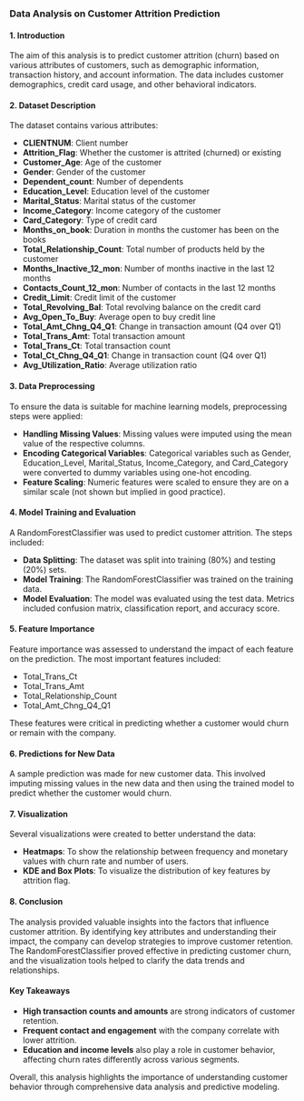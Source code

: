### Data Analysis on Customer Attrition Prediction

#### 1. Introduction
The aim of this analysis is to predict customer attrition (churn) based on various attributes of customers, such as demographic information, transaction history, and account information. The data includes customer demographics, credit card usage, and other behavioral indicators.

#### 2. Dataset Description
The dataset contains various attributes:
- **CLIENTNUM**: Client number
- **Attrition_Flag**: Whether the customer is attrited (churned) or existing
- **Customer_Age**: Age of the customer
- **Gender**: Gender of the customer
- **Dependent_count**: Number of dependents
- **Education_Level**: Education level of the customer
- **Marital_Status**: Marital status of the customer
- **Income_Category**: Income category of the customer
- **Card_Category**: Type of credit card
- **Months_on_book**: Duration in months the customer has been on the books
- **Total_Relationship_Count**: Total number of products held by the customer
- **Months_Inactive_12_mon**: Number of months inactive in the last 12 months
- **Contacts_Count_12_mon**: Number of contacts in the last 12 months
- **Credit_Limit**: Credit limit of the customer
- **Total_Revolving_Bal**: Total revolving balance on the credit card
- **Avg_Open_To_Buy**: Average open to buy credit line
- **Total_Amt_Chng_Q4_Q1**: Change in transaction amount (Q4 over Q1)
- **Total_Trans_Amt**: Total transaction amount
- **Total_Trans_Ct**: Total transaction count
- **Total_Ct_Chng_Q4_Q1**: Change in transaction count (Q4 over Q1)
- **Avg_Utilization_Ratio**: Average utilization ratio

#### 3. Data Preprocessing
To ensure the data is suitable for machine learning models, preprocessing steps were applied:
- **Handling Missing Values**: Missing values were imputed using the mean value of the respective columns.
- **Encoding Categorical Variables**: Categorical variables such as Gender, Education_Level, Marital_Status, Income_Category, and Card_Category were converted to dummy variables using one-hot encoding.
- **Feature Scaling**: Numeric features were scaled to ensure they are on a similar scale (not shown but implied in good practice).

#### 4. Model Training and Evaluation
A RandomForestClassifier was used to predict customer attrition. The steps included:
- **Data Splitting**: The dataset was split into training (80%) and testing (20%) sets.
- **Model Training**: The RandomForestClassifier was trained on the training data.
- **Model Evaluation**: The model was evaluated using the test data. Metrics included confusion matrix, classification report, and accuracy score.

#### 5. Feature Importance
Feature importance was assessed to understand the impact of each feature on the prediction. The most important features included:
- Total_Trans_Ct
- Total_Trans_Amt
- Total_Relationship_Count
- Total_Amt_Chng_Q4_Q1

These features were critical in predicting whether a customer would churn or remain with the company.

#### 6. Predictions for New Data
A sample prediction was made for new customer data. This involved imputing missing values in the new data and then using the trained model to predict whether the customer would churn.

#### 7. Visualization
Several visualizations were created to better understand the data:
- **Heatmaps**: To show the relationship between frequency and monetary values with churn rate and number of users.
- **KDE and Box Plots**: To visualize the distribution of key features by attrition flag.

#### 8. Conclusion
The analysis provided valuable insights into the factors that influence customer attrition. By identifying key attributes and understanding their impact, the company can develop strategies to improve customer retention. The RandomForestClassifier proved effective in predicting customer churn, and the visualization tools helped to clarify the data trends and relationships.

#### Key Takeaways
- **High transaction counts and amounts** are strong indicators of customer retention.
- **Frequent contact and engagement** with the company correlate with lower attrition.
- **Education and income levels** also play a role in customer behavior, affecting churn rates differently across various segments.

Overall, this analysis highlights the importance of understanding customer behavior through comprehensive data analysis and predictive modeling.
